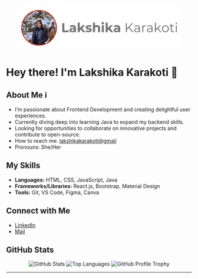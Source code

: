 <div align="center">
  <img width="450px" src="https://github.com/lakshikakarakoti/lakshikakarakoti/blob/main/banner.png" alt="Banner">
</div>

# Hey there! I'm Lakshika Karakoti 👋

## About Me ℹ️
- I’m passionate about Frontend Development and creating delightful user experiences.
- Currently diving deep into learning Java to expand my backend skills.
- Looking for opportunities to collaborate on innovative projects and contribute to open-source.
- How to reach me: [lakshikakarakoti@gmail](mailto:lakshikakarakoti@gmail.com)
- Pronouns: She/Her

## My Skills
- **Languages:** HTML, CSS, JavaScript, Java
- **Frameworks/Libraries:** React.js, Bootstrap, Material Design
- **Tools:** Git, VS Code, Figma, Canva

## Connect with Me
- [LinkedIn](https://www.linkedin.com/in/lakshikakarakoti/)
- [Mail](mailto:lakshikakarakoti@gmail.com)

## GitHub Stats
<div align="center">
  <img src="https://github-readme-stats.vercel.app/api?username=lakshikakarakoti&show_icons=true&theme=algolia" alt="GitHub Stats">
  <img src="https://github-readme-stats.vercel.app/api/top-langs/?username=lakshikakarakoti&layout=compact&theme=algolia" alt="Top Languages">
  <img src="https://github-profile-trophy.vercel.app/?username=lakshikakarakoti&theme=algolia" alt="GitHub Profile Trophy">
</div>


---
